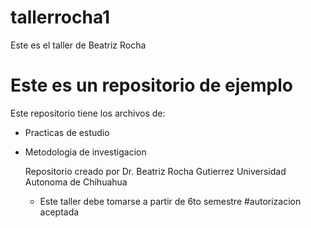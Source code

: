 # tallerrocha1
Este es el taller de Beatriz Rocha
# Este es un repositorio de ejemplo

Este repositorio tiene los archivos de:
* Practicas de estudio
* Metodologia de investigacion

  Repositorio creado por Dr. Beatriz Rocha Gutierrez
  Universidad Autonoma de Chihuahua
    * Este taller debe tomarse a partir de 6to semestre
#autorizacion aceptada
  
